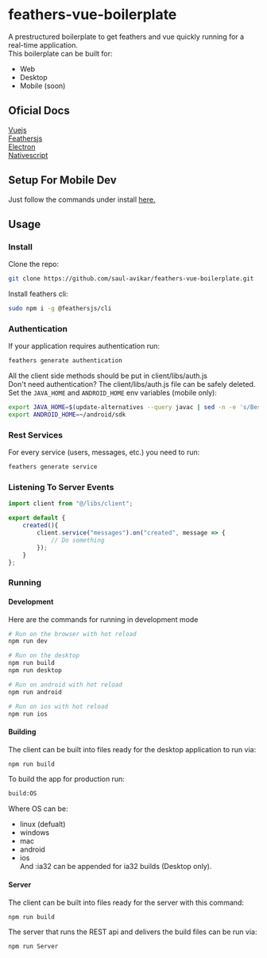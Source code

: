 # feathers-vue-boilerplate
A prestructured boilerplate to get feathers and vue quickly running for a real-time application.<br>
This boilerplate can be built for:<br>
* Web
* Desktop
* Mobile (soon)

## Oficial Docs
[Vuejs](https://vuejs.org/v2/guide/)<br>
[Feathersjs](https://docs.feathersjs.com/)<br>
[Electron](https://electronjs.org/docs)<br>
[Nativescript](https://docs.nativescript.org/)

## Setup For Mobile Dev
Just follow the commands under install [here.](https://organicdesign.nz/User:Saul/nativescript#Android)
## Usage
### Install
Clone the repo:
``` bash
git clone https://github.com/saul-avikar/feathers-vue-boilerplate.git
```
Install feathers cli:
``` bash
sudo npm i -g @feathersjs/cli
```
### Authentication
If your application requires authentication run:
``` bash
feathers generate authentication
```
All the client side methods should be put in client/libs/auth.js<br>
Don't need authentication? The client/libs/auth.js file can be safely deleted.<br>
Set the `JAVA_HOME` and `ANDROID_HOME` env variables (mobile only):
``` bash
export JAVA_HOME=$(update-alternatives --query javac | sed -n -e 's/Best: *\(.*\)\/bin\/javac/\1/p')
export ANDROID_HOME=~/android/sdk
```
### Rest Services
For every service (users, messages, etc.) you need to run:
``` bash
feathers generate service
```
### Listening To Server Events
``` javascript
import client from "@/libs/client";

export default {
	created(){
		client.service("messages").on("created", message => {
			// Do something
		});
	}
};
```
### Running
#### Development
Here are the commands for running in development mode
``` bash
# Run on the browser with hot reload
npm run dev

# Run on the desktop
npm run build
npm run desktop

# Run on android with hot reload
npm run android

# Run on ios with hot reload
npm run ios
```
#### Building
The client can be built into files ready for the desktop application to run via:
``` bash
npm run build
```
To build the app for production run:
``` bash
build:OS
```
Where OS can be:
* linux (defualt)
* windows
* mac
* android
* ios<br>
And :ia32 can be appended for ia32 builds (Desktop only).
#### Server
The client can be built into files ready for the server with this command:
``` bash
npm run build
```
The server that runs the REST api and delivers the build files can be run via:
``` bash
npm run Server
```
